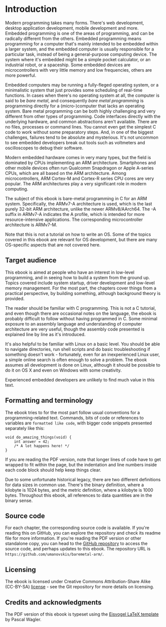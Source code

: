 # Introduction

Modern programming takes many forms. There's web development, desktop application development, mobile development and more. Embedded programming is one of the areas of programming, and can be radically different from the others. Embedded programming means programming for a computer that's mainly intended to be embedded within a larger system, and the embedded computer is usually responsible for a particular task, instead of being a general-purpose computing device. The system where it's embedded might be a simple pocket calculator, or an industrial robot, or a spaceship. Some embedded devices are microcontrollers with very little memory and low frequencies, others are more powerful.

Embedded computers may be running a fully-fleged operating system, or a minimalistic system that just provides some scheduling of real-time functions. In cases when there's no operating system at all, the computer is said to be *bare metal*, and consequently *bare metal programming* is programming directly for a (micro-)computer that lacks an operating system. Bare metal programming can be both highly challenging and very different from other types of programming. Code interfaces directly with the underlying hardware, and common abstractions aren't available. There are no files, processes or command lines. You cannot even get the simplest C code to work without some preparatory steps. And, in one of the biggest challenges, failures tend to be absolute and mysterious. It's not uncommon to see embedded developers break out tools such as voltmeters and oscilloscopes to debug their software.

Modern embedded hardware comes in very many types, but the field is dominated by CPUs implementing an ARM architecture. Smartphones and other mobile devices often run Qualcomm Snapdragon or Apple A-series CPUs, which are all based on the ARM architecture. Among microcontrollers, ARM Cortex-M and Cortex-R series CPU cores are very popular. The ARM architectures play a very significant role in modern computing.

The subject of this ebook is bare-metal programming in C for an ARM system. Specifically, the ARMv7-A architecture is used, which is the last purely 32-bit ARM architecture, unlike the newer ARMv8/AArch64. The -A suffix in ARMv7-A indicates the A profile, which is intended for more resource-intensive applications. The corresponding microcontroller architecture is ARMv7-M.

Note that this is not a tutorial on how to write an OS. Some of the topics covered in this ebook are relevant for OS development, but there are many OS-specific aspects that are not covered here.

## Target audience

This ebook is aimed at people who have an interest in low-level programming, and in seeing how to build a system from the ground up. Topics covered include system startup, driver development and low-level memory management. For the most part, the chapters cover things from a practical perspective, by building something, although background theory is provided.

The reader should be familiar with C programming. This is not a C tutorial, and even though there are occasional notes on the language, the ebook is probably difficult to follow without having programmed in C. Some minimal exposure to an assembly language and understanding of computer architecture are very useful, though the assembly code presented is explained line by line as it's introduced.

It's also helpful to be familiar with Linux on a basic level. You should be able to navigate directories, run shell scripts and do basic troubleshooting if something doesn't work - fortunately, even for an inexperienced Linux user, a simple online search is often enough to solve a problem. The ebook assumes all development is done on Linux, although it should be possible to do it on OS X and even on Windows with some creativity.

Experienced embedded developers are unlikely to find much value in this text.

## Formatting and terminology

The ebook tries to for the most part follow usual conventions for a programming-related text. Commands, bits of code or references to variables are `formatted like code`, with bigger code snippets presented separately like this:

```
void do_amazing_things(void) {
    int answer = 42;
    /* A lot happens here! */
}
```

If you are reading the PDF version, note that longer lines of code have to get wrapped to fit within the page, but the indentation and line numbers inside each code block should help keep things clear.

Due to some unfortunate historical legacy, there are two different definitions for data sizes in common use. There's the binary definition, where a kilobyte is 1024 bytes, and the metric definition, where a kilobyte is 1000 bytes. Throughout this ebook, all references to data quantities are in the binary sense.

## Source code

For each chapter, the corresponding source code is available. If you're reading this on GitHub, you can explore the repository and check its readme file for more information. If you're reading the PDF version or other standalone copy, you can head to the [GitHub repository](https://github.com/umanovskis/baremetal-arm/) to access the source code, and perhaps updates to this ebook. The repository URL is `https://github.com/umanovskis/baremetal-arm/`.

## Licensing

The ebook is licensed under Creative Commons Attribution-Share Alike (CC-BY-SA) [license](http://creativecommons.org/licenses/by-nc-sa/4.0/) - see the Git repository for more details on licensing.

## Credits and acknowledgments

The PDF version of this ebook is typeset using the [Eisvogel LaTeX template](https://github.com/Wandmalfarbe/pandoc-latex-template) by Pascal Wagler.
